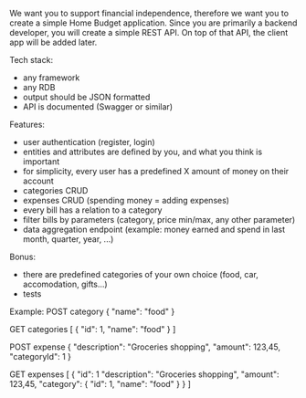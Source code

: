 We want you to support financial independence, therefore we want you to create a simple Home Budget application. Since you are primarily a backend developer, you will create a simple REST API. On top of that API, the client app will be added later. 

Tech stack: 
- any framework
- any RDB
- output should be JSON formatted
- API is documented (Swagger or similar)

Features:
- user authentication (register, login)
- entities and attributes are defined by you, and what you think is important
- for simplicity, every user has a predefined X amount of money on their account
- categories CRUD
- expenses CRUD (spending money = adding expenses)
- every bill has a relation to a category
- filter bills by parameters (category, price min/max, any other parameter)
- data aggregation endpoint (example: money earned and spend in last month, quarter, year, ...)

Bonus:
- there are predefined categories of your own choice (food, car, accomodation, gifts...)
- tests

Example: 
POST category 
{ 
  "name": "food" 
} 
 
GET categories 
[ 
  { 
    "id": 1, 
    "name": "food" 
  } 
] 
 
POST expense 
{ 
  "description":  "Groceries shopping", 
  "amount": 123,45, 
  "categoryId": 1 
} 
 
GET expenses 
[ 
  { 
    "id": 1 
    "description":  "Groceries shopping", 
    "amount": 123,45, 
    "category": { 
      "id": 1, 
      "name": "food" 
    } 
  } 
]